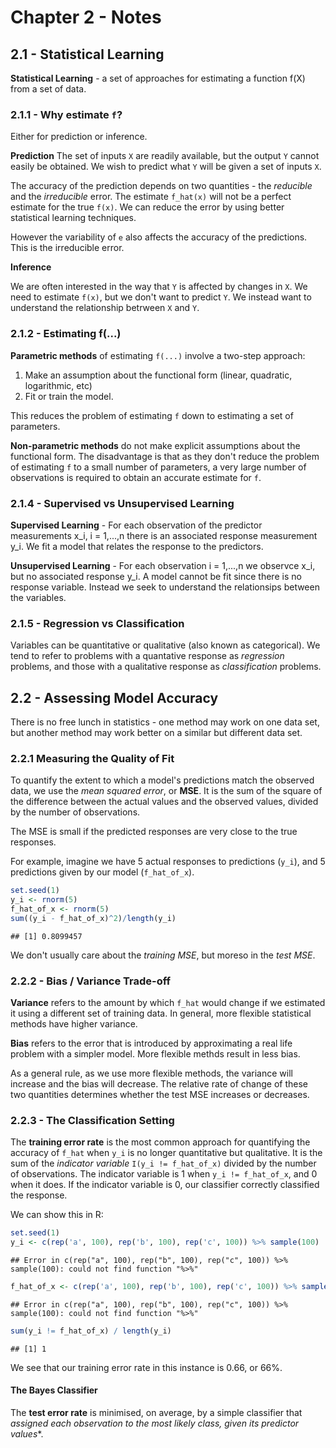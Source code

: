 # Chapter 2 - Notes

## 2.1 - Statistical Learning 

**Statistical Learning** - a set of approaches for estimating a function f(X) from a set of data.



### 2.1.1 - Why estimate `f`? 

Either for prediction or inference.

**Prediction**
The set of inputs `X` are readily available, but the output `Y` cannot easily be obtained. We wish to predict what `Y` will be given a set of inputs `X`.

The accuracy of the prediction depends on two quantities - the *reducible* and the *irreducible* error. The estimate `f_hat(x)` will not be a perfect estimate for the true `f(x)`. We can reduce the error by using better statistical learning techniques.

However the variability of `e` also affects the accuracy of the predictions. This is the irreducible error.

**Inference**

We are often interested in the way that `Y` is affected by changes in `X`. We need to estimate `f(x)`, but we don't want to predict `Y`. We instead want to understand the relationship betrween `X` and `Y`.

### 2.1.2 - Estimating f(...) 

**Parametric methods** of estimating `f(...)` involve a two-step approach:

1. Make an assumption about the functional form (linear, quadratic, logarithmic, etc)
2. Fit or train the model.

This reduces the problem of estimating `f` down to estimating a set of parameters.

**Non-parametric methods** do not make explicit assumptions about the functional form. The disadvantage is that as they don't reduce the problem of estimating `f` to a small number of parameters, a very large number of observations is required to obtain an accurate estimate for `f`.

### 2.1.4 - Supervised vs Unsupervised Learning

**Supervised Learning** - For each observation of the predictor measurements x_i, i = 1,...,n there is an associated response measurement y_i. We fit a model that relates the response to the predictors.

**Unsupervised Learning** - For each observation i = 1,...,n we observce x_i, but no associated response y_i. A model cannot be fit since there is no response variable. Instead we seek to understand the relationsips between the variables.

### 2.1.5 - Regression vs Classification

Variables can be quantitative or qualitative (also known as categorical). We tend to refer to problems with a quantative response as *regression* problems, and those with a qualitative response as *classification* problems.

## 2.2 - Assessing Model Accuracy

There is no free lunch in statistics - one method may work on one data set, but another method may work better on a similar but different data set.

### 2.2.1 Measuring the Quality of Fit

To quantify the extent to which a model's predictions match the observed data, we use the *mean squared error*, or **MSE**. It is the sum of the square of the difference between the actual values and the observed values, divided by the number of observations.

The MSE is small if the predicted responses are very close to the true responses.

For example, imagine we have 5 actual responses to predictions (`y_i`), and 5 predictions given by our model (`f_hat_of_x`).

```r
set.seed(1)
y_i <- rnorm(5)
f_hat_of_x <- rnorm(5)
sum((y_i - f_hat_of_x)^2)/length(y_i)
```

```
## [1] 0.8099457
```

We don't usually care about the *training MSE*, but moreso in the *test MSE*.

### 2.2.2 - Bias / Variance Trade-off

**Variance** refers to the amount by which `f_hat` would change if we estimated it using a different set of training data. In general, more flexible statistical methods have higher variance.

**Bias** refers to the error that is introduced by approximating a real life problem with a simpler model. More flexible methds result in less bias.

As a general rule, as we use more flexible methods, the variance will increase and the bias will decrease. The relative rate of change of these two quantities determines whether the test MSE increases or decreases.

### 2.2.3 - The Classification Setting

The **training error rate** is the most common approach for quantifying the accuracy of `f_hat` when `y_i` is no longer quantitative but qualitative. It is the sum of the *indicator variable* `I(y_i != f_hat_of_x)` divided by the number of observations. The indicator variable is 1 when `y_i != f_hat_of_x`, and 0 when it does. If the indicator variable is 0, our classifier correctly classified the response. 

We can show this in R:

```r
set.seed(1)
y_i <- c(rep('a', 100), rep('b', 100), rep('c', 100)) %>% sample(100)
```

```
## Error in c(rep("a", 100), rep("b", 100), rep("c", 100)) %>% sample(100): could not find function "%>%"
```

```r
f_hat_of_x <- c(rep('a', 100), rep('b', 100), rep('c', 100)) %>% sample(100)
```

```
## Error in c(rep("a", 100), rep("b", 100), rep("c", 100)) %>% sample(100): could not find function "%>%"
```

```r
sum(y_i != f_hat_of_x) / length(y_i)
```

```
## [1] 1
```

We see that our training error rate in this instance is 0.66, or 66%. 

#### The Bayes Classifier

The **test error rate** is minimised, on average, by a simple classifier that *assigned each observation to the most likely class, given its predictor values**.







